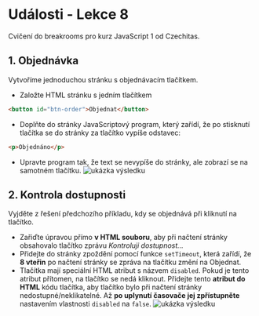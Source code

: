 # Události - Lekce 8

Cvičení do breakrooms pro kurz JavaScript 1 od Czechitas.

## 1. Objednávka

Vytvoříme jednoduchou stránku s objednávacím tlačítkem.

- Založte HTML stránku s jedním tlačítkem
```html
<button id="btn-order">Objednat</button>
```
- Doplňte do stránky JavaScriptový program, který zařídí, že po stisknutí tlačítka se do stránky za tlačítko vypíše odstavec:
```html
<p>Objednáno</p>
```
- Upravte program tak, že text se nevypíše do stránky, ale zobrazí se na samotném tlačítku.
![ukázka výsledku](https://kodim.cz/cms/assets/kurzy/javascript-vyuka/js-1/hof-udalosti/cv-udalosti/cvlekce%3Eobjednavka/ukazka.gif)



## 2. Kontrola dostupnosti

Vyjděte z řešení předchozího příkladu, kdy se objednává při kliknutí na tlačítko.

- Zařiďte úpravou přímo **v HTML souboru**, aby při načtení stránky obsahovalo tlačítko zprávu *Kontroluji dostupnost…*
- Přidejte do stránky zpoždění pomocí funkce `setTimeout`, která zařídí, že **8 vteřin** po načtení stránky se zpráva na tlačítku změní na Objednat.
- Tlačítka mají speciální HTML atribut s názvem `disabled`. Pokud je tento atribut přítomen, na tlačítko se nedá kliknout. Přidejte tento **atribut do HTML** kódu tlačítka, aby tlačítko bylo při načtení stránky nedostupné/neklikatelné. Až **po uplynutí časovače jej zpřístupněte** nastavením vlastnosti `disabled` na `false`.
![ukázka výsledku](https://kodim.cz/cms/assets/kurzy/javascript-vyuka/js-1/hof-udalosti/cv-udalosti/cvlekce%3Ekontrola-dostupnosti/ukazka.gif)
